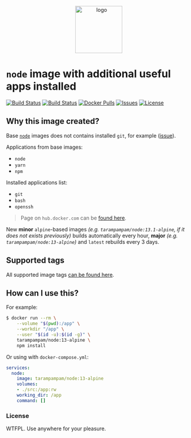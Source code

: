 <p align="center">
  <img alt="logo" src="https://hsto.org/webt/83/nk/0y/83nk0ym623xt8yit1b3pq9tj4cs.png" width="128" />
</p>

# `node` image with additional useful apps installed

[![Build Status][badge_build_minor]][link_actions]
[![Build Status][badge_build_major]][link_actions]
[![Docker Pulls][badge_pulls]][link_hub]
[![Issues][badge_issues]][link_issues]
[![License][badge_license]][link_license]

## Why this image created?

Base [`node`][link_base_node_image] images does not contains installed `git`, for example ([issue][node-586]).

Applications from base images:

- `node`
- `yarn`
- `npm`

Installed applications list:

- `git`
- `bash`
- `openssh`

> Page on `hub.docker.com` can be [found here][link_hub].

New **minor** `alpine`-based images _(e.g. `tarampampam/node:13.1-alpine`, if it does not exists previously)_ builds automatically every hour, **major** _(e.g. `tarampampam/node:13-alpine`)_ and `latest` rebuilds every 3 days.

## Supported tags

All supported image tags [can be found here][link_docker_tags].

## How can I use this?

For example:

```bash
$ docker run --rm \
    --volume "$(pwd):/app" \
    --workdir "/app" \
    --user "$(id -u):$(id -g)" \
    tarampampam/node:13-alpine \
    npm install
```

Or using with `docker-compose.yml`:

```yml
services:
  node:
    image: tarampampam/node:13-alpine
    volumes:
    - ./src:/app:rw
    working_dir: /app
    command: []
```

### License

WTFPL. Use anywhere for your pleasure.

[badge_pulls]:https://img.shields.io/docker/pulls/tarampampam/node.svg?maxAge=30&style=for-the-badge
[badge_issues]:https://img.shields.io/github/issues/tarampampam/node-docker.svg?maxAge=30&style=for-the-badge
[badge_license]:https://img.shields.io/github/license/tarampampam/node-docker.svg?maxAge=30&style=for-the-badge&color=success
[badge_build_minor]:https://img.shields.io/github/workflow/status/tarampampam/node-docker/Build%20minor%20alpine%20image.svg?label=minor%20build&logo=github&style=for-the-badge
[badge_build_major]:https://img.shields.io/github/workflow/status/tarampampam/node-docker/Build%20major%20images.svg?label=major%20build&logo=github&style=for-the-badge
[node-586]:https://github.com/nodejs/docker-node/issues/586
[link_base_node_image]:https://hub.docker.com/_/node?tab=tags
[link_hub]:https://hub.docker.com/r/tarampampam/node/
[link_actions]:https://github.com/tarampampam/node-docker/actions
[link_docker_tags]:https://hub.docker.com/r/tarampampam/node/tags
[link_license]:https://github.com/tarampampam/node-docker/blob/master/LICENSE
[link_issues]:https://github.com/tarampampam/node-docker/issues
